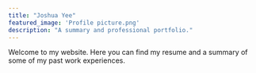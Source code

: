 ```yaml
---
title: "Joshua Yee"
featured_image: 'Profile picture.png'
description: "A summary and professional portfolio."
---
```

Welcome to my website. Here you can find my resume and a summary of some of my past work experiences.
